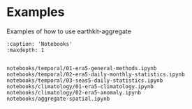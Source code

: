 # Examples

Examples of how to use earthkit-aggregate

```{toctree}
:caption: 'Notebooks'
:maxdepth: 1


notebooks/temporal/01-era5-general-methods.ipynb
notebooks/temporal/02-era5-daily-monthly-statistics.ipynb
notebooks/temporal/03-seas5-daily-statistics.ipynb
notebooks/climatology/01-era5-climatology.ipynb
notebooks/climatology/02-era5-anomaly.ipynb
notebooks/aggregate-spatial.ipynb
```

